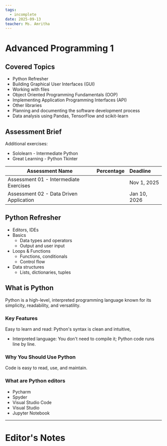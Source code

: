 ```yaml
---
tags:
  - incomplete
date: 2025-09-13
teacher: Ms. Amritha
---
```

# Advanced Programming 1
## Covered Topics
- Python Refresher
- Building Graphical User Interfaces (GUI)
- Working with files
- Object Oriented Programming Fundamentals (OOP)
- Implementing Application Programming Interfaces (API)
- Other libraries
- Planning and documenting the software development process
- Data analysis using Pandas, TensorFlow and scikit-learn
## Assessment Brief
Additional exercises:
- Sololearn - Intermediate Python
- Great Learning - Python Tkinter

| Assessment Name                         | Percentage | Deadline     |
| --------------------------------------- | :--------- | :----------- |
| Assessment 01 - Intermediate Exercises  |            | Nov 1, 2025  |
| Assessment 02 - Data Driven Application |            | Jan 10, 2026 |
## Python Refresher
- Editors, IDEs
- Basics
	- Data types and operators
	- Output and user input
- Loops & Functions
	- Functions, conditionals
	- Control flow
- Data structures
	- Lists, dictionaries, tuples
## What is Python
Python is a high-level, interpreted programming language known for its simplicity, readability, and versatility.
### Key Features
Easy to learn and read: Python's syntax is clean and intuitive,
- Interpreted language: You don't need to compile it; Python code runs line by line.
### Why You Should Use Python
Code is easy to read, use, and maintain.
### What are Python editors 
- Pycharm
- Spyder
- Visual Studio Code
- Visual Studio
- Jupyter Notebook

----------------------------------------------------------------
# Editor's Notes